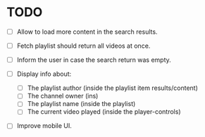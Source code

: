 # TODO

- [ ] Allow to load more content in the search results.
- [ ] Fetch playlist should return all videos at once.
- [ ] Inform the user in case the search return was empty.

- [ ] Display info about:
  - [ ] The playlist author (inside the playlist item results/content)
  - [ ] The channel owner (ins)
  - [ ] The playlist name (inside the playlist)
  - [ ] The current video played (inside the player-controls)

- [ ] Improve mobile UI.
